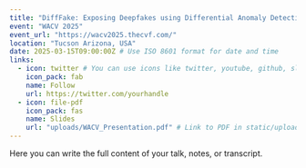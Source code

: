 ```yaml
---
title: "DiffFake: Exposing Deepfakes using Differential Anomaly Detection"
event: "WACV 2025"
event_url: "https://wacv2025.thecvf.com/"
location: "Tucson Arizona, USA"
date: 2025-03-15T09:00:00Z # Use ISO 8601 format for date and time
links:
  - icon: twitter # You can use icons like twitter, youtube, github, slideshare etc.
    icon_pack: fab
    name: Follow
    url: https://twitter.com/yourhandle
  - icon: file-pdf
    icon_pack: fas
    name: Slides
    url: "uploads/WACV_Presentation.pdf" # Link to PDF in static/uploads
---
```


Here you can write the full content of your talk, notes, or transcript.
